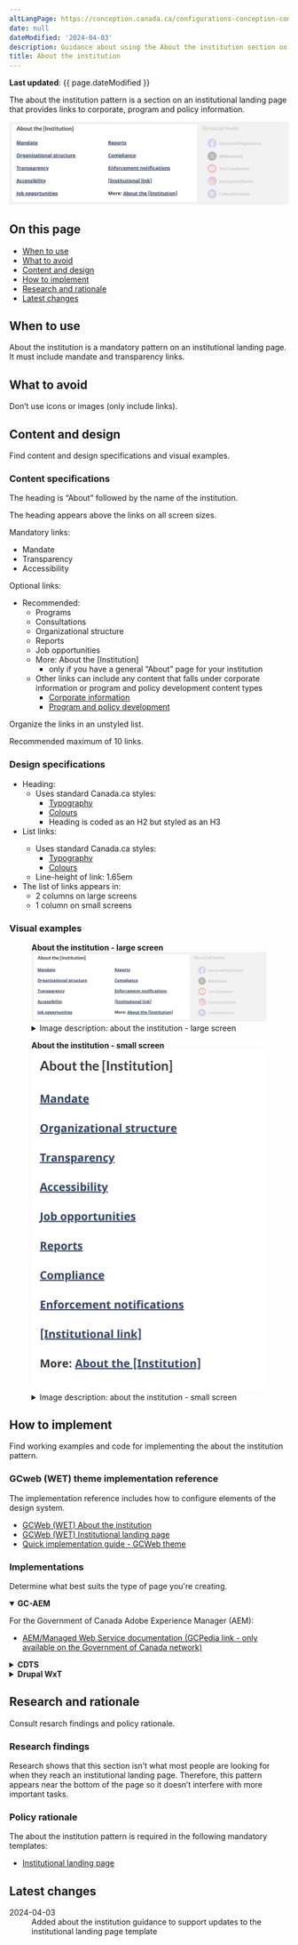 ```yaml
---
altLangPage: https://conception.canada.ca/configurations-conception-communes/a-propos-de-institution.html
date: null
dateModified: '2024-04-03'
description: Guidance about using the About the institution section on institutional landing pages. The about the institution pattern provides links to an institution’s content.
title: About the institution
---
```

<style>
    .pattern-demo {
        padding: 0 !important;
    }
</style>
<p><strong>Last updated</strong>: {{ page.dateModified }}</p>
<p>The about the institution pattern is a section on an institutional landing page that provides links to corporate, program and policy information.</p>
<div class="pattern-demo mrgn-tp-lg mrgn-bttm-xl"><img src="../images/about-institution-mask-en.png" class="img-responsive" alt="" /></div>
<section>
    <h2>On this page</h2>
    <ul>
        <li><a href="#use">When to use</a></li>
        <li><a href="#avoid">What to avoid</a></li>
        <li><a href="#design">Content and design</a></li>
        <li><a href="#implement">How to implement</a></li>
        <li><a href="#research">Research and rationale</a></li>
        <li><a href="#latest">Latest changes</a></li>
    </ul>
</section>
<section>
    <h2 id="use">When to use</h2>
    <p>About the institution is a mandatory pattern on an institutional landing page. It must include mandate and transparency links.</p>
</section>
<section>
    <h2 id="avoid">What to avoid</h2>
    <p>Don’t use icons or images (only include links).</p>
</section>
<section>
    <h2 id="design">Content and design</h2>
    <p>Find content and design specifications and visual examples.</p>
    <h3>Content specifications</h3>
    <p>The heading is “About” followed by the name of the institution.</p>
    <p>The heading appears above the links on all screen sizes.</p>
    <p>Mandatory links:</p>
    <ul>
        <li>Mandate</li>
        <li>Transparency</li>
        <li>Accessibility</li>
    </ul>
    <p>Optional links:</p>
    <ul>
        <li>
            Recommended:
            <ul>
                <li>Programs</li>
                <li>Consultations</li>
                <li>Organizational structure</li>
                <li>Reports</li>
                <li>Job opportunities</li>
                <li>
                    More: About the [Institution]
                    <ul>
                        <li>only if you have a general “About” page for your institution</li>
                    </ul>
                </li>
                <li>
                    Other links can include any content that falls under corporate information or program and policy development content types
                    <ul>
                        <li>
                            <a href="https://www.canada.ca/en/treasury-board-secretariat/services/government-communications/canada-content-information-architecture-specification/organizing-content.html#corporate">Corporate information</a>
                        </li>
                        <li>
                            <a href="https://www.canada.ca/en/treasury-board-secretariat/services/government-communications/canada-content-information-architecture-specification/organizing-content.html#program">
                                Program and policy development
                            </a>
                        </li>
                    </ul>
                </li>
            </ul>
        </li>
    </ul>
    <p>Organize the links in an unstyled list.</p>
    <p>Recommended maximum of 10 links.</p>
    <h3>Design specifications</h3>
    <ul>
        <li>
            Heading:
            <ul>
                <li>
                    Uses standard Canada.ca styles:
                    <ul>
                        <li><a href="https://design.canada.ca/styles/typography.html">Typography</a></li>
                        <li><a href="https://design.canada.ca/styles/colours.html">Colours</a></li>
                        <li>Heading is coded as an H2 but styled as an H3</li>
                    </ul>
                </li>
            </ul>
        </li>
        <li>List links:</li>
        <ul>
            <li>
                Uses standard Canada.ca styles:
                <ul>
                    <li><a href="https://design.canada.ca/styles/typography.html">Typography</a></li>
                    <li><a href="https://design.canada.ca/styles/colours.html">Colours</a></li>
                </ul>
            </li>
            <li>Line-height of link: 1.65em</li>
        </ul>
        <li>
            The list of links appears in:
            <ul>
                <li>2 columns on large screens</li>
                <li>1 column on small screens</li>
            </ul>
        </li>
    </ul>
    <h3>Visual examples</h3>
    <div class="pattern-demo mrgn-tp-md mrgn-bttm-md">
        <figure class="mrgn-tp-md mrgn-bttm-lg">
            <figcaption><b>About the institution - large screen</b></figcaption>
            <img src="../images/about-institution-mask-en.png" class="img-responsive" alt="About the institution for large screens. Text version below:" />
            <details>
                <summary class="wb-toggle" data-toggle='{"print":"on"}'>Image description: about the institution - large screen</summary>
                <p>About the institution links appear in a section with the heading “About the [Institution]”. The links appear in a bulleted list that spans across two columns. The first column has:</p>
                <ul>
                    <li>Mandate</li>
                    <li>Organizational structure</li>
                    <li>Transparency</li>
                    <li>Accessibility</li>
                    <li>Job opportunities</li>
                </ul>
                <p>The second column has:</p>
                <ul>
                    <li>Reports</li>
                    <li>Compliance</li>
                    <li>Enforcements notifications</li>
                    <li>[Institutional link]</li>
                    <li>More: About the [institution]</li>
                </ul>
            </details>
        </figure>
    </div>
    <div class="pattern-demo mrgn-tp-md mrgn-bttm-md">
        <figure class="mrgn-tp-md mrgn-bttm-lg">
            <figcaption><b>About the institution - small screen</b></figcaption>
            <img src="../images/about-institution-sm-en.png" class="img-responsive" alt="About the institution for small screens. Text version below:" />
            <details>
                <summary class="wb-toggle" data-toggle='{"print":"on"}'>Image description: about the institution - small screen</summary>
                <p>About the institution links appear in a section with the heading “About the [Institution]”. The design organizes links in a bulleted list:</p>
                <ul>
                    <li>Mandate</li>
                    <li>Organizational structure</li>
                    <li>Transparency</li>
                    <li>Accessibility</li>
                    <li>Job opportunities</li>
                    <li>Reports</li>
                    <li>Compliance</li>
                    <li>Enforcements notifications</li>
                    <li>[Institutional link]</li>
                    <li>More: About the [institution]</li>
                </ul>
            </details>
        </figure>
    </div>
</section>
<section>
    <h2 id="implement">How to implement</h2>
    <p>Find working examples and code for implementing the about the institution pattern.</p>
    <h3>GCweb (WET) theme implementation reference</h3>
    <p>The implementation reference includes how to configure elements of the design system.</p>
    <ul>
           <li><a href="https://wet-boew.github.io/GCWeb/design-patterns/gc-institution/gc-institution-en.html">GCWeb (WET) About the institution</a></li>
        <li><a href="https://wet-boew.github.io/GCWeb/templates/institutional-landing/institutional-landing-en.html">GCWeb (WET) Institutional landing page</a></li>
        <li><a href="https://wet-boew.github.io/GCWeb/docs/implementing-en.html">Quick implementation guide - GCWeb theme</a></li>
    </ul>
    <h3>Implementations</h3>
    <p>Determine what best suits the type of page you're creating.</p>
    <div class="row">
        <div class="col-md-8">
            <div class="wb-tabs mrgn-tp-lg">
                <div class="tabpanels">
                    <details id="004" open="open">
                        <summary><strong>GC-AEM</strong></summary>
                        <p class="mrgn-tp-lg">For the Government of Canada Adobe Experience Manager (AEM):</p>
                        <ul>
                            <li><a href="https://www.gcpedia.gc.ca/wiki/AEM_GC-specific_Documentation_6.5">AEM/Managed Web Service documentation (GCPedia link - only available on the Government of Canada network)</a></li>
                        </ul>
                    </details>
                    <details id="005">
                        <summary><strong>CDTS</strong></summary>
                        <p class="mrgn-tp-lg">For the Centrally Deployed Templates Solution (CDTS):</p>
                        <ul>
                            <li><a href="https://cenw-wscoe.github.io/sgdc-cdts/docs/index-en.html">CDTS documentation</a></li>
                        </ul>
                    </details>
                    <details id="006">
                        <summary><strong>Drupal WxT</strong></summary>
                        <p class="mrgn-tp-lg">For Drupal WxT:</p>
                        <ul>
                            <li><a href="https://drupalwxt.github.io">Drupal WxT documentation</a></li>
                        </ul>
                    </details>
                </div>
            </div>
        </div>
    </div>
</section>
<section>
    <h2 id="research">Research and rationale</h2>
    <p>Consult resarch findings and policy rationale.</p>
    <h3>Research findings</h3>
    <p>Research shows that this section isn’t what most people are looking for when they reach an institutional landing page. Therefore, this pattern appears near the bottom of the page so it doesn’t interfere with more important tasks.</p>
    <h3>Policy rationale</h3>
    <p>The about the institution pattern is required in the following mandatory templates:</p>
    <ul>
        <li><a href="https://design.canada.ca/mandatory-templates/institutional-profile-pages.html">Institutional landing page</a></li>
    </ul>
</section>
<section>
    <h2 id="latest">Latest changes</h2>
    <dl class="dl-horizontal">
        <dt>
            <time datetime="2024-04-03" class="link-muted">2024-04-03</time>
        </dt>
        <dd>Added about the institution guidance to support updates to the institutional landing page template</dd>
    </dl>
</section>
